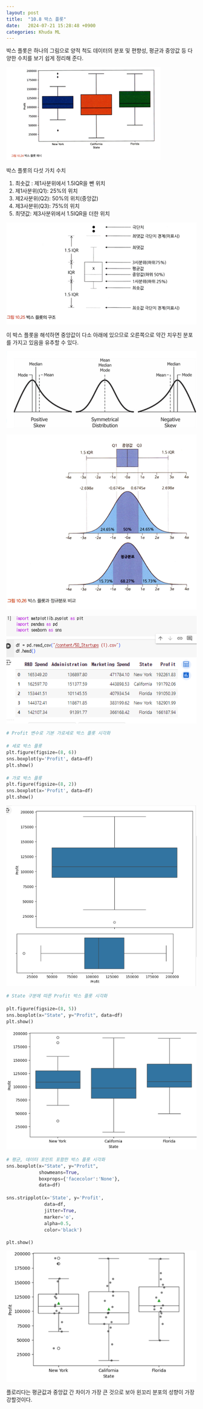 ```yaml
---
layout: post
title:  "10.8 박스 플롯"
date:   2024-07-21 15:28:48 +0900
categories: Khuda ML
---
```

박스 플롯은 하나의 그림으로 양적 척도 데이터의 분포 및 편향성, 평균과 중앙값 등 다양한 수치를 보기 쉽게 정리해 준다. 

![Untitled](/assets/HW1/f1.png)

박스 플롯의 다섯 가치 수치

1. 최솟값 : 제1사분위에서 1.5IQR을 뺀 위치
2. 제1사분위(Q1): 25%의 위치
3. 제2사분위(Q2): 50%의 위치(중앙값)
4. 제3사분위(Q3): 75%의 위치
5. 최댓값: 제3사분위에서 1.5IQR을 더한 위치

![Untitled](/assets/HW1/f2.png)

이 박스 플롯을 해석하면 중앙값이 다소 아래에 있으므로 오른쪽으로 약간 치우친 분포를 가지고 있음을 유추할 수 있다. 

![Untitled](/assets/HW1/f3.png)

![Untitled](/assets/HW1/f4.png)

![Untitled](/assets/HW1/f5.png)

```python
# Profit 변수로 기본 가로세로 박스 플롯 시각화

# 세로 박스 플롯
plt.figure(figsize=(8, 6))
sns.boxplot(y='Profit', data=df)
plt.show()

# 가로 박스 플롯
plt.figure(figsize=(8, 2))
sns.boxplot(x='Profit', data=df)
plt.show()
```

![Untitled](/assets/HW1/f6.png)

```python
# State 구분에 따른 Profit 박스 플롯 시각화

plt.figure(figsize=(8, 5))
sns.boxplot(x="State", y="Profit", data=df)
plt.show()

```

![Untitled](/assets/HW1/f7.png)

```python
# 평균, 데이터 포인트 포함한 박스 플롯 시각화
sns.boxplot(x="State", y="Profit",
            showmeans=True,
            boxprops={'facecolor':'None'},
            data=df)

sns.stripplot(x='State', y='Profit',
              data=df,
              jitter=True,
              marker='o',
              alpha=0.5,
              color='black')

plt.show()

```

![Untitled](/assets/HW1/f8.png)

플로리다는 평균값과 중앙값 간 차이가 가장 큰 것으로 보아 왼꼬리 분포의 성향이 가장 강할것이다.
